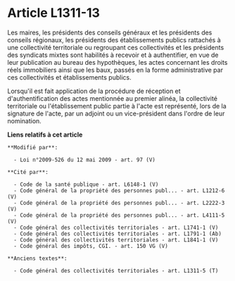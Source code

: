 # Article L1311-13

Les maires, les présidents des conseils généraux et les présidents des conseils régionaux, les présidents des établissements
publics rattachés à une collectivité territoriale ou regroupant ces collectivités et les présidents des syndicats mixtes sont
habilités à recevoir et à authentifier, en vue de leur publication au bureau des hypothèques, les actes concernant les droits
réels immobiliers ainsi que les baux, passés en la forme administrative par ces collectivités et établissements publics.

Lorsqu'il est fait application de la procédure de réception et d'authentification des actes mentionnée au premier alinéa, la
collectivité territoriale ou l'établissement public partie à l'acte est représenté, lors de la signature de l'acte, par un
adjoint ou un vice-président dans l'ordre de leur nomination.

**Liens relatifs à cet article**

	**Modifié par**:

	  - Loi n°2009-526 du 12 mai 2009 - art. 97 (V)

	**Cité par**:

	  - Code de la santé publique - art. L6148-1 (V)
	  - Code général de la propriété des personnes publ... - art. L1212-6 (V)
	  - Code général de la propriété des personnes publ... - art. L2222-3 (V)
	  - Code général de la propriété des personnes publ... - art. L4111-5 (V)
	  - Code général des collectivités territoriales - art. L1741-1 (V)
	  - Code général des collectivités territoriales - art. L1791-1 (Ab)
	  - Code général des collectivités territoriales - art. L1841-1 (V)
	  - Code général des impôts, CGI. - art. 150 VG (V)

	**Anciens textes**:

	  - Code général des collectivités territoriales - art. L1311-5 (T)
